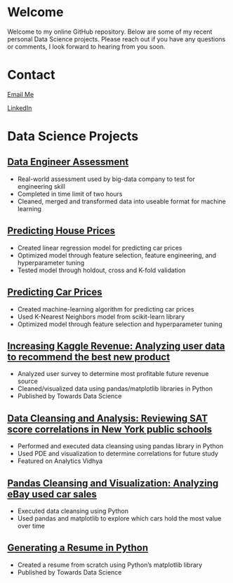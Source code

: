 # Welcome
Welcome to my online GitHub repository. Below are some of my recent personal Data Science projects. Please reach out if you have any questions or comments, I look forward to hearing from you soon.

# Contact
[Email Me](mailto:wekrklnd@gmail.com)

[LinkedIn](https://www.linkedin.com/in/eddie-k-239a63197)

# Data Science Projects #

## [Data Engineer Assessment](https://github.com/e-kirkland/datascience/tree/master/Data%20Engineer%20Assessment) ##
* Real-world assessment used by big-data company to test for engineering skill
* Completed in time limit of two hours
* Cleaned, merged and transformed data into useable format for machine learning

## [Predicting House Prices](https://github.com/e-kirkland/datascience/tree/master/Predicting%20House%20Prices)
* Created linear regression model for predicting car prices
* Optimized model through feature selection, feature engineering, and hyperparameter tuning
* Tested model through holdout, cross and K-fold validation

## [Predicting Car Prices](https://github.com/e-kirkland/datascience/tree/master/Predicting%20Car%20Prices) ##
* Created machine-learning algorithm for predicting car prices
* Used K-Nearest Neighbors model from scikit-learn library
* Optimized model through feature selection and hyperparameter tuning

## [Increasing Kaggle Revenue: Analyzing user data to recommend the best new product](https://github.com/e-kirkland/datascience/tree/master/Kaggle%20Survey) ##
* Analyzed user survey to determine most profitable future revenue source
* Cleaned/visualized data using pandas/matplotlib libraries in Python
* Published by Towards Data Science

## [Data Cleansing and Analysis: Reviewing SAT score correlations in New York public schools](https://github.com/e-kirkland/datascience/tree/master/NYC%20Schools) ##
* Performed and executed data cleansing using pandas library in Python
* Used PDE and visualization to determine correlations for future study
* Featured on Analytics Vidhya

## [Pandas Cleansing and Visualization: Analyzing eBay used car sales](https://github.com/e-kirkland/datascience/tree/master/ebaycars) ##
* Executed data cleansing using Python
* Used pandas and matplotlib to explore which cars hold the most value over time

## [Generating a Resume in Python](https://github.com/e-kirkland/datascience/tree/master/Resume) ##
* Created a resume from scratch using Python’s matplotlib library
* Published by Towards Data Science

